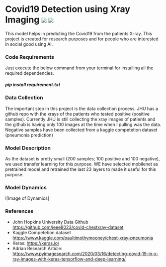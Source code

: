 # Covid19 Detection using Xray Imaging ![](https://img.shields.io/github/license/sourcerer-io/hall-of-fame.svg?colorB=ff0000) ![](https://img.shields.io/badge/Harsha-Karpurapu-brightgreen.svg?colorB=ff0000)

This model helps in predicting the Covid19 from the patients X-ray. This project is created for research purposes and for people who are interested in social good using AI. 

### Code Requirements
Just execute the below command from your terminal for installing all the required dependencies. 
##### pip install requirement.txt

### Data Collection
The important step in this project is the data collection process. JHU has a github repo with the xrays of the patients who tested positive (positive samples). Currently JHU is still collecting the xray images of patients and the github is having only 100 images at the time when I pulling was the data. Negative samples have been collected from a kaggle competetion dataset (pneumonia prediction)

### Model Description
As the dataset is pretty small (200 samples; 100 positive and 100 negative), we used transfer learning for this purpose. WE have selected mobilenet as pretrained model and retrained the last 23 layers to made it useful for this purpose. 

### Model Dynamics
![Image of Dynamics]

### References
- John Hopkins University Data Github https://github.com/ieee8023/covid-chestxray-dataset
- Kaggle Competetion dataset https://www.kaggle.com/paultimothymooney/chest-xray-pneumonia
- Keras: https://keras.io/
- Adrian Research Article: https://www.pyimagesearch.com/2020/03/16/detecting-covid-19-in-x-ray-images-with-keras-tensorflow-and-deep-learning/


